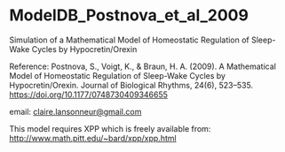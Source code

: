 # ModelDB_Postnova_et_al_2009
Simulation of a Mathematical Model of Homeostatic Regulation of Sleep-Wake Cycles by Hypocretin/Orexin

Reference:
Postnova, S., Voigt, K., & Braun, H. A. (2009). A Mathematical Model of Homeostatic Regulation of Sleep-Wake Cycles by Hypocretin/Orexin. Journal of Biological Rhythms, 24(6), 523–535. https://doi.org/10.1177/0748730409346655

email: claire.lansonneur@gmail.com

This model requires XPP which is freely available from:
http://www.math.pitt.edu/~bard/xpp/xpp.html
